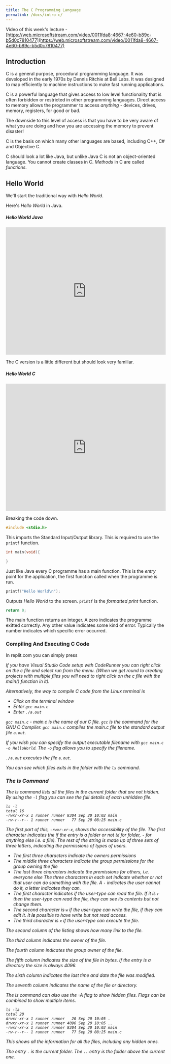 ```yaml
---
title: The C Programming Language
permalink: /docs/intro-c/
---
```




Video of this week's lecture - [https://web.microsoftstream.com/video/0011fda8-4667-4e60-b89c-b5d0c7810477](https://web.microsoftstream.com/video/0011fda8-4667-4e60-b89c-b5d0c7810477)  
## Introduction

C is a general purpose, procedural programming language. It was developed in the early 1970s by Dennis Ritchie at Bell Labs. 
It was designed to map efficiently to machine instructions to make fast running applications.  

C is a powerful language that gives access to low level functionality that is often forbidden or restricted in other programming languages. Direct access to memory allows the programmer to access *anything* - devices, drives, memory, registers, for good or bad. 

The downside to this level of access is that you have to be very aware of what you are doing and how you are accessing the memory to prevent disaster!

C is the basis on which many other languages are based, including C++, C# and Objective C.

C should look a lot like Java, but unlike Java C is not an object-oriented language. You cannot create classes in C. *Methods* in C are called *functions*.  

## Hello World

We'll start the traditional way with *Hello World*.  

Here's *Hello World* in Java.

##### Hello World Java
 <iframe title="Hello World in Java" height="400px" width="100%" src="https://replit.com/@andyguest/JavaHelloWorld?lite=true" scrolling="no" frameborder="no" allowtransparency="true" allowfullscreen="true" sandbox="allow-forms allow-pointer-lock allow-popups allow-same-origin allow-scripts allow-modals"></iframe>  

The C version is a little different but should look very familiar.  

##### Hello World C
 <iframe title="Hello World in C" height="400px" width="100%" src="https://replit.com/@andyguest/HelloWorld?lite=true" scrolling="no" frameborder="no" allowtransparency="true" allowfullscreen="true" sandbox="allow-forms allow-pointer-lock allow-popups allow-same-origin allow-scripts allow-modals"></iframe>  

Breaking the code down.  

<div class="row">
  <div class="col-md-6" markdown="1">  

```c
#include <stdio.h>
```  

  </div>
  <div class="col-md-6" markdown="1">  

This imports the Standard Input/Output library. This is required to use the ```printf``` function.  
  
  </div>
</div>

<div class="row">
  <div class="col-md-6" markdown="1">  

```c
int main(void){

}
```   
  
  </div>
  <div class="col-md-6" markdown="1">  

Just like Java every C programme has a main function. This is the *entry* point for the application, the first function called when the programme is run.  
  
  </div>
</div>

<div class="row">
  <div class="col-md-6" markdown="1">  

```c
printf("Hello World\n");
```   
  
  </div>
  <div class="col-md-6" markdown="1">  

Outputs *Hello World* to the screen. ```printf``` is the *formatted print* function.  
  
  </div>
</div>

<div class="row">
  <div class="col-md-6" markdown="1">  

```c
return 0;
```   
  
  </div>
  <div class="col-md-6" markdown="1">  

The main function returns an integer. A zero indicates the programme exitted correctly. Any other value indicates some kind of error. Typically the number indicates which specific error occurred.
  
  </div>
</div>

### Compiling And Executing C Code

In replit.com you can simply press <i class="fa fa-play" aria-hidden="true">  

If you have Visual Studio Code setup with CodeRunner you can right click on the c file and select run from the menu.  (When we get round to creating projects with multiple files you will need to right click on the c file with the main() function in it).

Alternatively, the way to compile C code from the Linux terminal is  
* Click on the terminal window
* Enter ```gcc main.c```
* Enter ```./a.out```

```gcc main.c``` - main.c is the name of our C file. ```gcc``` is the command for the GNU C Compiler. ```gcc main.c``` compiles the main.c file to the standard output file ```a.out```.  

If you wish you can specify the output executable filename with ```gcc main.c -o HelloWorld```. The ```-o``` flag allows you to specify the filename.  

```./a.out``` executes the file ```a.out```.  

You can see which files exits in the folder with the `ls` command.  

### The *ls* Command

The ls command lists all the files in the current folder that are not hidden.  
By using the `-l` flag you can see the full details of each unhidden file.

```console
ls -l
total 16
-rwxr-xr-x 1 runner runner 8304 Sep 20 10:02 main
-rw-r--r-- 1 runner runner   77 Sep 20 08:25 main.c
```  
The first part of this, `-rwxr-xr-x`, shows the accessibility of the file. The first character indicates the if the entry is a folder or not (`d` for folder, `-` for anything else i.e. a file). The rest of the string is made up of three sets of three letters, indicating the permissions of types of users.
* The first three characters indicate the *owners* permissions
* The middle three characters indicate the *group* permissions for the group owning the file
* The last three characters indicate the premissions for *others*, i.e. everyone else
The three characters in each set indicate whether or not that user can do something with the file. A `-` indicates the user cannot do it, a letter indicates they can.  
* The first character indicates if the user-type can read the file. If it is `r` then the user-type can read the file, they can see its contents but not change them. 
* The second character is `w` if the user-type can write the file, if they can edit it. It **is** possible to have write but not read access.
* The third character is `x` if the user-type can execute the file.

The second column of the listing shows how many link to the file.  

The third column indicates the *owner* of the file.  

The fourth column indicates the *group owner* of the file.

The fifth column indicates the size of the file in bytes. If the entry is a directory the size is always 4096.

The sixth column indicates the last time and date the file was modified.  

The seventh column indicates the name of the file or directory.  

The ls command can also use the -A flag to show hidden files. Flags can be combined to show multiple items.

```console
ls -la
total 20
drwxr-xr-x 1 runner runner   20 Sep 20 10:05 .
drwxr-xr-x 1 runner runner 4096 Sep 20 10:05 ..
-rwxr-xr-x 1 runner runner 8304 Sep 20 10:02 main
-rw-r--r-- 1 runner runner   77 Sep 20 08:25 main.c
```

This shows all the information for all the files, including any hidden ones.  

The entry `.` is the current folder. The `..` entry is the folder above the current one.  


